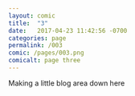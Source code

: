 ```yaml
---
layout: comic
title:  "3"
date:   2017-04-23 11:42:56 -0700
categories: page
permalink: /003
comic: /pages/003.png
comicalt: page three
---
```

Making a little blog area down here
